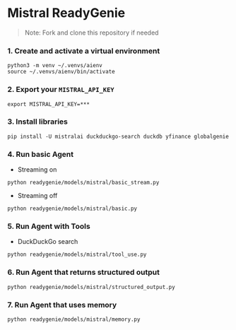 # Mistral ReadyGenie

> Note: Fork and clone this repository if needed

### 1. Create and activate a virtual environment

```shell
python3 -m venv ~/.venvs/aienv
source ~/.venvs/aienv/bin/activate
```

### 2. Export your `MISTRAL_API_KEY`

```shell
export MISTRAL_API_KEY=***
```

### 3. Install libraries

```shell
pip install -U mistralai duckduckgo-search duckdb yfinance globalgenie
```

### 4. Run basic Agent

- Streaming on

```shell
python readygenie/models/mistral/basic_stream.py
```

- Streaming off

```shell
python readygenie/models/mistral/basic.py
```

### 5. Run Agent with Tools


- DuckDuckGo search

```shell
python readygenie/models/mistral/tool_use.py
```

### 6. Run Agent that returns structured output

```shell
python readygenie/models/mistral/structured_output.py
```

### 7. Run Agent that uses memory

```shell
python readygenie/models/mistral/memory.py
```
